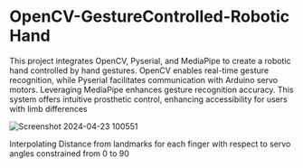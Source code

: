 # OpenCV-GestureControlled-Robotic Hand
This project integrates OpenCV, Pyserial, and MediaPipe to create a robotic hand controlled by hand gestures. OpenCV enables real-time gesture recognition, while Pyserial facilitates communication with Arduino servo motors. Leveraging MediaPipe enhances gesture recognition accuracy. This system offers intuitive prosthetic control, enhancing accessibility for users with limb differences


![Screenshot 2024-04-23 100551](https://github.com/N4SK4R/OpenCV-RoboticHand/assets/115721424/ef28f852-3ceb-4c32-9929-3e41ab95134c)

Interpolating Distance from landmarks for each finger with respect to servo angles constrained from 0 to 90

